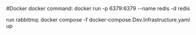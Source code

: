 #Docker
docker command: docker run -p 6379:6379 --name redis -d redis

run rabbitmq: docker compose -f docker-compose.Dev.Infrastructure.yaml up